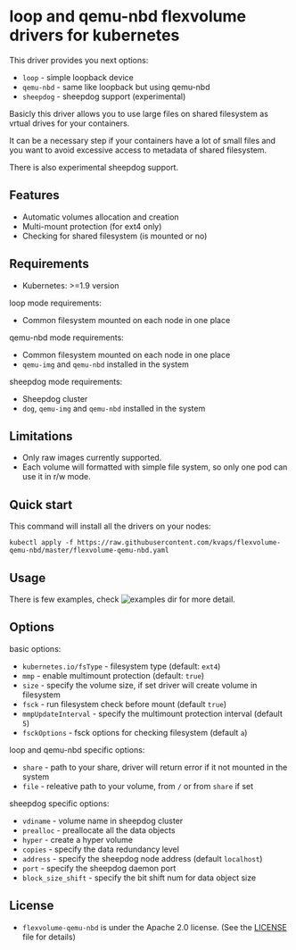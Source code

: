 # loop and qemu-nbd flexvolume drivers for kubernetes

This driver provides you next options:

 - `loop` - simple loopback device
 - `qemu-nbd` - same like loopback but using qemu-nbd
 - `sheepdog` - sheepdog support (experimental)

Basicly this driver allows you to use large files on shared filesystem as vrtual drives for your containers.

It can be a necessary step if your containers have a lot of small files and you want to avoid excessive access to metadata of shared filesystem.

There is also experimental sheepdog support.

## Features

* Automatic volumes allocation and creation
* Multi-mount protection (for ext4 only)
* Checking for shared filesystem (is mounted or no)

## Requirements

* Kubernetes: >=1.9 version

loop mode requirements:
  * Common filesystem mounted on each node in one place

qemu-nbd mode requirements:
  * Common filesystem mounted on each node in one place
  * `qemu-img` and `qemu-nbd` installed in the system

sheepdog mode requirements:
  * Sheepdog cluster
  * `dog`, `qemu-img` and `qemu-nbd` installed in the system

## Limitations

* Only raw images currently supported.
* Each volume will formatted with simple file system, so only one pod can use it in r/w mode.

## Quick start

This command will install all the drivers on your nodes:

```
kubectl apply -f https://raw.githubusercontent.com/kvaps/flexvolume-qemu-nbd/master/flexvolume-qemu-nbd.yaml
```

## Usage

There is few examples, check ![examples](examples) dir for more detail.

## Options

basic options:
 * `kubernetes.io/fsType` - filesystem type (default: `ext4`)
 * `mmp` - enable multimount protection (default: `true`)
 * `size` - specify the volume size, if set driver will create volume in filesystem
 * `fsck` - run filesystem check before mount (default `true`)
 * `mmpUpdateInterval` - specify the multimount protection interval (default `5`)
 * `fsckOptions` - fsck options for checking filesystem (default `a`)

loop and qemu-nbd specific options:
 * `share` - path to your share, driver will return error if it not mounted in the system 
 * `file` - releative path to your volume, from `/` or from `share` if set

sheepdog specific options:
 * `vdiname` - volume name in sheepdog cluster
 * `prealloc` - preallocate all the data objects
 * `hyper` - create a hyper volume
 * `copies` - specify the data redundancy level
 * `address` - specify the sheepdog node address (default `localhost`)
 * `port` - specify the sheepdog daemon port
 * `block_size_shift` - specify the bit shift num for data object size

## License

* `flexvolume-qemu-nbd` is under the Apache 2.0 license. (See the [LICENSE](LICENSE) file for details)
